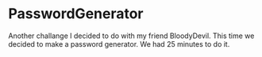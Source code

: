 # PasswordGenerator
Another challange I decided to do with my friend BloodyDevil. This time we decided to make a password generator. We had 25 minutes to do it.
